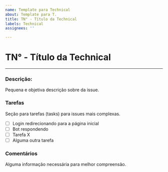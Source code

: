 ```yaml
---
name: Template para Technical
about: Template para T.
title: TN° - Título da Technical
labels: Technical
assignees: ''

---
```


# TN° - Título da Technical
---
### Descrição:
Pequena e objetiva descrição sobre da issue.

### Tarefas
Seção para tarefas (tasks) para issues mais complexas. 
- [ ] Login redirecionando para a página inicial
- [ ] Bot respondendo
- [ ] Tarefa X
- [ ] Alguma outra tarefa

### Comentários
Alguma informação necessária para melhor compreensão.
